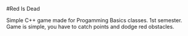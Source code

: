 #Red Is Dead

Simple C++ game made for Progamming Basics classes. 1st semester.
Game is simple, you have to catch points and dodge red obstacles.
